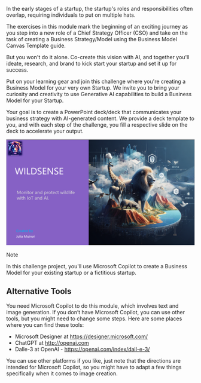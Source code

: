 In the early stages of a startup, the startup's roles and responsibilities often overlap, requiring individuals to put on multiple hats.

The exercises in this module mark the beginning of an exciting journey as you step into a new role of a Chief Strategy Officer (CSO) and take on the task of creating a Business Strategy/Model using the Business Model Canvas Template guide.

But you won't do it alone. Co-create this vision with AI, and together you'll ideate, research, and brand to kick start your startup and set it up for success.

Put on your learning gear and join this challenge where you're creating a Business Model for your very own Startup. We invite you to bring your curiosity and creativity to use Generative AI capabilities to build a Business Model for your Startup.

Your goal is to create a PowerPoint deck/deck that communicates your business strategy with AI-generated content. We provide a deck template to you, and with each step of the challenge, you fill a respective slide on the deck to accelerate your output.

![Screenshot showing an introduction slide to a startup called Wildsense.](../media/wildsense-intro.png)

> [!NOTE]
> In this challenge project, you'll use Microsoft Copilot to create a Business Model for your existing startup or a fictitious startup.

## Alternative Tools

You need Microsoft Copilot to do this module, which involves text and image generation. If you don’t have Microsoft Copilot, you can use other tools, but you might need to change some steps. Here are some places where you can find these tools:

- Microsoft Designer at <https://designer.microsoft.com/>
- ChatGPT at <http://openai.com>
- Dalle-3 at OpenAI - <https://openai.com/index/dall-e-3/>

You can use other platforms if you like, just note that the directions are intended for Microsoft Copilot, so you might have to adapt a few things specifically when it comes to image creation.
